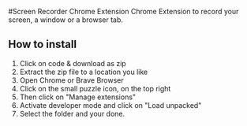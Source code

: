#Screen Recorder Chrome Extension
Chrome Extension to record your screen, a window or a browser tab.

## How to install
1. Click on code & download as zip
2. Extract the zip file to a location you like
3. Open Chrome or Brave Browser
4. Click on the small puzzle icon, on the top right
5. Then click on "Manage extensions"
6. Activate developer mode and click on "Load unpacked"
7. Select the folder and your done.
